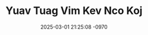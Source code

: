 ---
layout: movie-video-data
date: 2025-03-01 21:25:08 -0970
categories: movie

# Site Attributes
title: "Yuav Tuag Vim Kev Nco Koj"
permalink: "/movie/Yuav_Tuag_Vim_Kev_Nco_Koj"

# Movie Attributes
synopsis: "Yuav tuag vim kev nco koj yog tshwm sim los ntawm me qab zib thiab nuj toog nplhaib zag, nkawd tau teem caij tseg sib yuav, tiam sis hnub tsis ntev hmo tsis ntau me qab zib lawv tau tsiv tuam tshoj mus nyob rau sov tshoj lawm thiaj ua rau nkawd tau sib ncaim ib leeg nco ib leeg heev. Yog li no, thiaj tau tshwm sim zaj dab neeg 'yuav tuag vim kev nco koj' no. Sawv daws sim soj dab saib seb nkawd sib nco npaum li cas? "
producer: "World Video Promotions"
director: ""
writer: ""
video_link: "https://youtu.be/Ea0kg5wK-iA?si=vKrcBv-6PzjDxRVA"
genre: "Romance"
year: ""
release_type: "VHS"
storage: "Center for Hmong Studies"
thumbnail: "/assets/images/movie_thumbnails/Yuav Tuag Vim Kev Nco Koj.jpeg"
publishing_company: "World Video Promotions"

# Sequels + Parts
base_movie: ""
total_parts: 
sequel: ""

# Movie Cast
cast:
- name: "Cha Mee Xiong"
- name: "Pha Vang"
- name: "Neng Vang"
- name: "Pheng Hang"
- name: "Pao Vang"
- name: "Mong Yang"
- name: "Ma Vang"
---